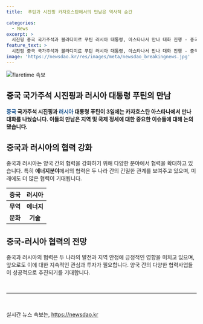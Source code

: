```yaml
---
title:  푸틴과 시진핑 카자흐스탄에서의 만남은 역사적 순간

categories:
  - News
excerpt: >
  시진핑 중국 국가주석과 블라디미르 푸틴 러시아 대통령, 아스타나서 만나 대화 진행 - 중국과 러시아의 협력을 강조하는 이번 회담의 결과는 무엇일까? 지난 3일 아스타나에서 열린 시진핑 중국 국가주석과 블라디미르 푸틴 러시아 대통령의 만남이 큰 화제를 모았다. 두 정상은 어떤 대화를 나눴을까?
feature_text: >
  시진핑 중국 국가주석과 블라디미르 푸틴 러시아 대통령, 아스타나서 만나 대화 진행 - 중국과 러시아의 협력을 강조하는 이번 회담의 결과는 무엇일까? 지난 3일 아스타나에서 열린 시진핑 중국 국가주석과 블라디미르 푸틴 러시아 대통령의 만남이 큰 화제를 모았다. 두 정상은 어떤 대화를 나눴을까?
image: 'https://newsdao.kr/res/images/meta/newsdao_breakingnews.jpg'
---
```


<p><img src="https://newsdao.kr/res/images/meta/newsdao_breakingnews.jpg" alt="flaretime 속보" /></p>

<h2 data-ke-size="size26">중국 국가주석 시진핑과 러시아 대통령 푸틴의 만남</h2>

<p data-ke-size="size16"><b><span style="color: #1a5490;">중국</span> 국가주석 시진핑과 <span style="color: #1a5490;">러시아</span> 대통령 푸틴이 3일에는 카자흐스탄 아스타나에서 만나 대화를 나눴습니다. 이들의 만남은 지역 및 국제 정세에 대한 중요한 이슈들에 대해 논의됐습니다.</b></p>

<h2 data-ke-size="size26">중국과 러시아의 협력 강화</h2>

<p data-ke-size="size16">중국과 러시아는 양국 간의 협력을 강화하기 위해 다양한 분야에서 협력을 확대하고 있습니다. 특히 <b>에너지분야</b>에서의 협력은 두 나라 간의 긴밀한 관계를 보여주고 있으며, 미래에도 더 많은 협력이 기대됩니다.</p>

<table>
<thead>
<tr>
<th style="text-align: center;">중국</th>
<th style="text-align: center;">러시아</th>
</tr>
</thead>
<tbody>
<tr>
<td style="text-align: center; height: 17px;"><b>무역</b></td>
<td style="text-align: center; height: 17px;"><b>에너지</b></td>
</tr>
<tr>
<td style="text-align: center; height: 17px;"><b>문화</b></td>
<td style="text-align: center; height: 17px;"><b>기술</b></td>
</tr>
</tbody>
</table>

<h2 data-ke-size="size26">중국-러시아 협력의 전망</h2>

<p data-ke-size="size16">중국과 러시아의 협력은 두 나라의 발전과 지역 안정에 긍정적인 영향을 미치고 있으며, 앞으로도 이에 대한 지속적인 관심과 투자가 필요합니다. 양국 간의 다양한 협력사업들이 성공적으로 추진되기를 기대합니다.</p>

<p data-ke-size="size16">&nbsp;</p>

<hr>

<p data-ke-size="size16">&nbsp;</p>

<p data-ke-size="size16"></p>
실시간 뉴스 속보는, <a href="https://newsdao.kr" rel="dofollow">https://newsdao.kr</a>


